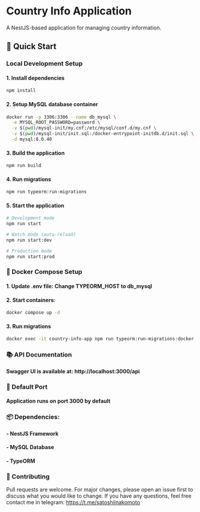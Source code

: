 # Country Info Application

A NestJS-based application for managing country information.

## 🚀 Quick Start

### Local Development Setup

#### 1. Install dependencies
```bash
npm install 
```

#### 2. Setup MySQL database container
```bash
docker run -p 3306:3306 --name db_mysql \
  -e MYSQL_ROOT_PASSWORD=password \
  -v $(pwd)/mysql-init/my.cnf:/etc/mysql/conf.d/my.cnf \
  -v $(pwd)/mysql-init/init.sql:/docker-entrypoint-initdb.d/init.sql \
  -d mysql:8.0.40
```

#### 3. Build the application
```bash
npm run build
```

#### 4. Run migrations
```bash
npm run typeorm:run-migrations
```

#### 5. Start the application
```bash
# Development mode
npm run start

# Watch mode (auto-reload)
npm run start:dev

# Production mode
npm run start:prod
```

### 🐳 Docker Compose Setup

#### 1. Update .env file: Change TYPEORM_HOST to db_mysql

#### 2. Start containers:
```bash
docker compose up -d
```

#### 3. Run migrations
```bash
docker exec -it country-info-app npm run typeorm:run-migrations:docker
```

### 📚 API Documentation
#### Swagger UI is available at: http://localhost:3000/api

### 🔌 Default Port
#### Application runs on port 3000 by default

### 📦 Dependencies: 
#### - NestJS Framework
#### - MySQL Database
#### - TypeORM

### 🤝 Contributing
Pull requests are welcome. For major changes, please open an issue first to discuss what you would like to change.
If you have any questions, feel free contact me in telegram: https://t.me/satoshiinakomoto
